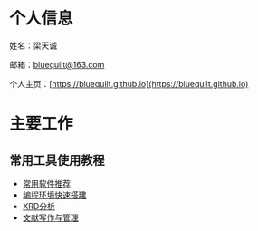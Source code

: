 # 个人信息

姓名：梁天诚

邮箱：bluequilt@163.com

个人主页：[https://bluequilt.github.io](https://bluequilt.github.io)

# 主要工作
## 常用工具使用教程

- [常用软件推荐](https://www.wolai.com/n7rDb8xTiSHjfXehDJhV6b)
- [编程环境快速搭建](https://ltctm.github.io/programme-environment/)
- [XRD分析](https://www.yuque.com/books/share/1188c8c1-b376-49fb-8422-3abe6fc852f4)
- [文献写作与管理](https://www.yuque.com/books/share/e81c1cb6-9ae8-4d00-86dc-29e5b162deb8)

